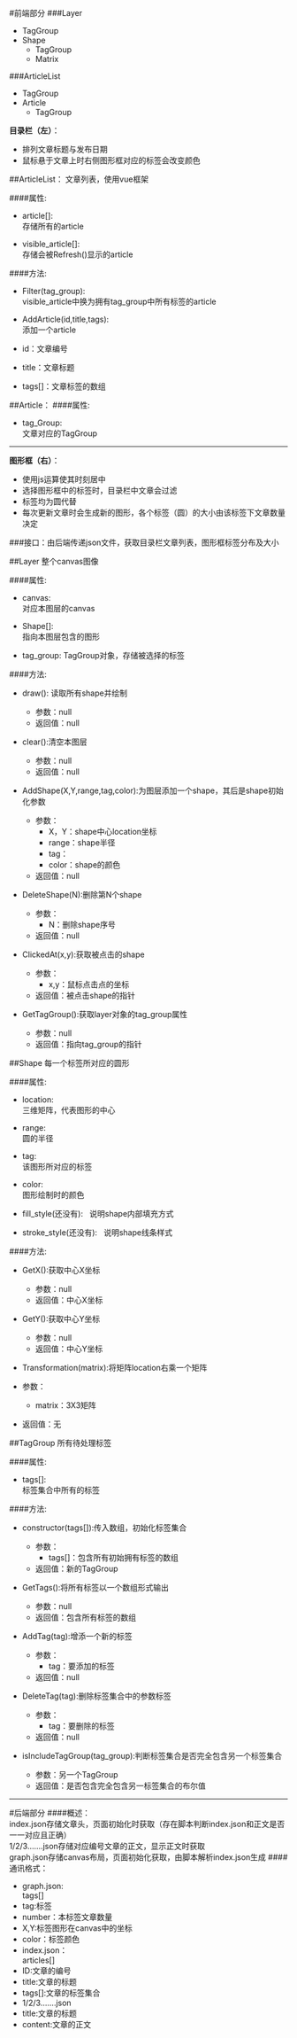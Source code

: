 #前端部分
###Layer
+ TagGroup
+ Shape  
  + TagGroup
  + Matrix

###ArticleList
+ TagGroup
+ Article  
  + TagGroup

**目录栏（左）**：
+ 排列文章标题与发布日期
+ 鼠标悬于文章上时右侧图形框对应的标签会改变颜色  

##ArticleList：
文章列表，使用vue框架

####属性: 
+ article[]:  
存储所有的article  

+ visible_article[]:  
存储会被Refresh()显示的article

####方法:
+ Filter(tag_group):  
visible_article中换为拥有tag_group中所有标签的article  

+ AddArticle(id,title,tags):  
添加一个article

 + id：文章编号  
 + title：文章标题  
 + tags[]：文章标签的数组  

##Article：
####属性: 
+ tag_Group:  
文章对应的TagGroup   

---

**图形框（右）**：
+ 使用js运算使其时刻居中
+ 选择图形框中的标签时，目录栏中文章会过滤  
+ 标签均为圆代替  
+ 每次更新文章时会生成新的图形，各个标签（圆）的大小由该标签下文章数量决定  

###接口：由后端传递json文件，获取目录栏文章列表，图形框标签分布及大小  

##Layer
整个canvas图像  

####属性: 
+ canvas:  
对应本图层的canvas 
 
+ Shape[]:  
指向本图层包含的图形  

+ tag_group:
TagGroup对象，存储被选择的标签

####方法:
+ draw():  读取所有shape并绘制
  + 参数：null
  + 返回值：null

+ clear():清空本图层
  + 参数：null
  + 返回值：null 


+ AddShape(X,Y,range,tag,color):为图层添加一个shape，其后是shape初始化参数 
  + 参数：
    + X，Y：shape中心location坐标
    + range：shape半径
    + tag：
    + color：shape的颜色  
  + 返回值：null  


+ DeleteShape(N):删除第N个shape  
  + 参数：
    + N：删除shape序号
  + 返回值：null  


+ ClickedAt(x,y):获取被点击的shape
  + 参数：
    + x,y：鼠标点击点的坐标
  + 返回值：被点击shape的指针  


+ GetTagGroup():获取layer对象的tag_group属性
  + 参数：null
  + 返回值：指向tag_group的指针

##Shape
每一个标签所对应的圆形  

####属性:
+ location:  
三维矩阵，代表图形的中心  

+ range:  
圆的半径  

+ tag:  
该图形所对应的标签  

+ color:  
图形绘制时的颜色

+ fill_style(还没有):  
说明shape内部填充方式  

+ stroke_style(还没有):  
说明shape线条样式  

####方法:
+ GetX():获取中心X坐标 
  + 参数：null
  + 返回值：中心X坐标


+ GetY():获取中心Y坐标 
  + 参数：null
  + 返回值：中心Y坐标


+ Transformation(matrix):将矩阵location右乘一个矩阵
 + 参数：
   + matrix：3X3矩阵
 + 返回值：无

##TagGroup
所有待处理标签  

####属性:   
+ tags[]:  
标签集合中所有的标签  

####方法:  
+ constructor(tags[]):传入数组，初始化标签集合
  + 参数：
    + tags[]：包含所有初始拥有标签的数组
  + 返回值：新的TagGroup


+ GetTags():将所有标签以一个数组形式输出  
  + 参数：null
  + 返回值：包含所有标签的数组


+ AddTag(tag):增添一个新的标签  
  + 参数：
    + tag：要添加的标签
  + 返回值：null


+ DeleteTag(tag):删除标签集合中的参数标签
  + 参数：
    + tag：要删除的标签
  + 返回值：null  


+ isIncludeTagGroup(tag_group):判断标签集合是否完全包含另一个标签集合
  + 参数：另一个TagGroup
  + 返回值：是否包含完全包含另一标签集合的布尔值

---

#后端部分
####概述：  
index.json存储文章头，页面初始化时获取（存在脚本判断index.json和正文是否一一对应且正确）  
1/2/3…….json存储对应编号文章的正文，显示正文时获取  
graph.json存储canvas布局，页面初始化获取，由脚本解析index.json生成
####通讯格式：
+ graph.json:   
tags[]
 + tag:标签  
 + number：本标签文章数量
 + X,Y:标签图形在canvas中的坐标
 + color：标签颜色
+ index.json：  
articles[]
 + ID:文章的编号
 + title:文章的标题
 + tags[]:文章的标签集合
+ 1/2/3…….json
 + title:文章的标题
 + content:文章的正文  
